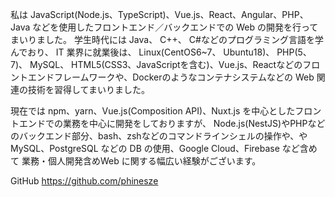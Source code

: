 私は JavaScript(Node.js、TypeScript)、Vue.js、React、Angular、PHP、Java などを使用したフロントエンド／バックエンドでの Web の開発を行ってまいりました。
学生時代には Java、 C++、 C#などのプログラミング言語を学んでおり、 IT 業界に就業後は、
Linux(CentOS6~7、 Ubuntu18)、 PHP(5、 7)、 MySQL、 HTML5(CSS3、JavaScriptを含む)、Vue.js、Reactなどのフロントエンドフレームワークや、Dockerのようなコンテナシステムなどの Web 関連の技術を習得してまいりました。

現在では npm、yarn、Vue.js(Composition API)、Nuxt.js を中心としたフロントエンドでの業務を中心に開発をしておりますが、
Node.js(NestJS)やPHPなどのバックエンド部分、bash、zshなどのコマンドラインシェルの操作や、や MySQL、PostgreSQL などの DB の使用、Google Cloud、Firebase など含めて 業務・個人開発含めWeb に関する幅広い経験がございます。

GitHub
https://github.com/phinesze
